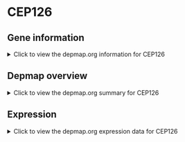 <h1>CEP126</h1>

<h2>Gene information</h2>
<details>
  <summary>Click to view the depmap.org information for CEP126</summary>
  <p><a href="https://depmap.org/portal/gene/CEP126?tab=about" target="_BLANK">Open page in a new tab...</a></p>
  <iframe src="https://depmap.org/portal/gene/CEP126?tab=about" style="border:none;width:100%;height:800px"></iframe>
</details>

<h2>Depmap overview</h2>
<details>
  <summary>Click to view the depmap.org summary for CEP126</summary>
  <p><a href="https://depmap.org/portal/gene/CEP126?tab=overview" target="_BLANK">Open page in a new tab...</a></p>
  <iframe src="https://depmap.org/portal/gene/CEP126?tab=overview" style="border:none;width:100%;height:800px"></iframe>
</details>

<h2>Expression</h2>
<details>
  <summary>Click to view the depmap.org expression data for CEP126</summary>
  <p><a href="https://depmap.org/portal/gene/CEP126?tab=characterization" target="_BLANK">Open page in a new tab...</a></p>
  <iframe src="https://depmap.org/portal/gene/CEP126?tab=characterization" style="border:none;width:100%;height:800px"></iframe>
</details>


<!--
<h2>Reactome Pathway diagram</h2>
<details>
  <summary>Click to view the Reactome pathway for CEP126</summary>
  <p><a href="PURL" target="_BLANK">Open page in a new tab...</a></p>
  PNAME
</details>
-->


